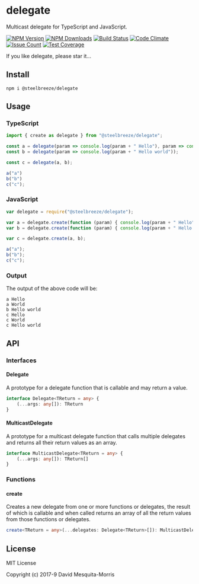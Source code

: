 # delegate
Multicast delegate for TypeScript and JavaScript.

  [![NPM Version][npm-image]][npm-url]
  [![NPM Downloads][downloads-image]][npm-url]
  [![Build Status](https://travis-ci.org/steelbreeze/delegate.svg?branch=master)](https://travis-ci.org/steelbreeze/delegate)
  [![Code Climate](https://codeclimate.com/github/steelbreeze/delegate/badges/gpa.svg)](https://codeclimate.com/github/steelbreeze/delegate)
  [![Issue Count](https://codeclimate.com/github/steelbreeze/delegate/badges/issue_count.svg)](https://codeclimate.com/github/steelbreeze/delegate)
  [![Test Coverage](https://codeclimate.com/github/steelbreeze/delegate/badges/coverage.svg)](https://codeclimate.com/github/steelbreeze/delegate/coverage)

If you like delegate, please star it...

## Install
```shell
npm i @steelbreeze/delegate
```

## Usage
### TypeScript
```typescript
import { create as delegate } from "@steelbreeze/delegate";

const a = delegate(param => console.log(param + " Hello"), param => console.log(param + " World "));
const b = delegate(param => console.log(param + " Hello world"));

const c = delegate(a, b);

a("a")
b("b")
c("c");
```

### JavaScript
```javascript
var delegate = require("@steelbreeze/delegate");

var a = delegate.create(function (param) { console.log(param + " Hello"); }, function (param) { console.log(param + " World "); });
var b = delegate.create(function (param) { console.log(param + " Hello world"); });

var c = delegate.create(a, b);

a("a");
b("b");
c("c");
```
### Output
The output of the above code will be:
```shell
a Hello
a World
b Hello world
c Hello
c World
c Hello world
```
## API
### Interfaces
#### Delegate
A prototype for a delegate function that is callable and may return a value.

```typescript
interface Delegate<TReturn = any> {
	(...args: any[]): TReturn
}
```
#### MulticastDelegate
A prototype for a multicast delegate function that calls multiple delegates and returns all their return values as an array.

```typescript
interface MulticastDelegate<TReturn = any> {
	(...args: any[]): TReturn[]
}
```
### Functions
#### create
Creates a new delegate from one or more functions or delegates, the result of which is callable and when called returns an array of all the return values from those functions or delegates.

```typescript
create<TReturn = any>(...delegates: Delegate<TReturn>[]): MulticastDelegate<TReturn>
```

## License
MIT License

Copyright (c) 2017-9 David Mesquita-Morris

[npm-image]: https://img.shields.io/npm/v/@steelbreeze/delegate.svg
[npm-url]:       https://www.npmjs.com/package/@steelbreeze/delegate
[downloads-image]: https://img.shields.io/npm/dm/@steelbreeze/delegate.svg
